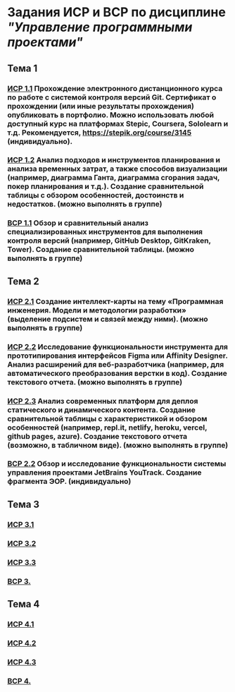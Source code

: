 # __Задания ИСР и ВСР по дисциплине *"Управление программными проектами"*__

## Тема 1

### [ИСР 1.1](https://github.com/Igor-voy/IVT-all-sem/blob/main/3%20%D0%BA%D1%83%D1%80%D1%81/%D0%A3%D0%9F%D0%9F/%D0%A2%D0%B5%D0%BC%D0%B0%201/%D0%98%D0%A1%D0%A0_1.1_%D0%92%D0%BE%D0%B9%D1%82%D0%B5%D0%BD%D0%BA%D0%BE.jpg) Прохождение электронного дистанционного курса по работе с системой контроля версий Git. Сертификат о прохождении (или иные результаты прохождения) опубликовать в портфолио. Можно использовать любой доступный курс на платформах Stepic, Coursera, Sololearn и т.д. Рекомендуется, https://stepik.org/course/3145 (индивидуально).

### [ИСР 1.2](https://github.com/Igor-voy/IVT-all-sem/blob/main/3%20%D0%BA%D1%83%D1%80%D1%81/%D0%A3%D0%9F%D0%9F/%D0%A2%D0%B5%D0%BC%D0%B0%201/%D0%98%D0%A1%D0%A0_1.2_%D0%92%D0%BE%D0%B9%D1%82%D0%B5%D0%BD%D0%BA%D0%BE.pdf) Анализ подходов и инструментов планирования и анализа временных затрат, а также способов визуализации (например, диаграмма Ганта, диаграмма сгорания задач, покер планирования и т.д.). Создание сравнительной таблицы с обзором особенностей, достоинств и недостатков. (можно выполнять в группе)

### [ВСР 1.1](https://github.com/Igor-voy/IVT-all-sem/blob/main/3%20%D0%BA%D1%83%D1%80%D1%81/%D0%A3%D0%9F%D0%9F/%D0%A2%D0%B5%D0%BC%D0%B0%201/%D0%92%D0%A1%D0%A0_1.1_%D0%92%D0%BE%D0%B9%D1%82%D0%B5%D0%BD%D0%BA%D0%BE.pdf) Обзор и сравнительный анализ специализированных инструментов для выполнения контроля версий (например, GitHub Desktop, GitKraken, Tower). Создание сравнительной таблицы. (можно выполнять в группе)

## Тема 2

### [ИСР 2.1](https://github.com/Igor-voy/IVT-all-sem/blob/main/3%20%D0%BA%D1%83%D1%80%D1%81/%D0%A3%D0%9F%D0%9F/%D0%A2%D0%B5%D0%BC%D0%B0%202/%D0%98%D0%A1%D0%A0_2.1_%D0%92%D0%BE%D0%B9%D1%82%D0%B5%D0%BD%D0%BA%D0%BE.pdf) Создание интеллект-карты на тему «Программная инженерия. Модели и методологии разработки» (выделение подсистем и связей между ними). (можно выполнять в группе)

### [ИСР 2.2](https://github.com/Igor-voy/IVT-all-sem/blob/main/3%20%D0%BA%D1%83%D1%80%D1%81/%D0%A3%D0%9F%D0%9F/%D0%A2%D0%B5%D0%BC%D0%B0%202/%D0%98%D0%A1%D0%A0_2.2_%D0%92%D0%BE%D0%B9%D1%82%D0%B5%D0%BD%D0%BA%D0%BE.pdf) Исследование функциональности инструмента для прототипирования интерфейсов Figma или Affinity Designer. Анализ расширений для веб-разработчика (например, для автоматического преобразования верстки в код). Создание текстового отчета. (можно выполнять в группе)

### [ИСР 2.3](https://github.com/Igor-voy/IVT-all-sem/blob/main/3%20%D0%BA%D1%83%D1%80%D1%81/%D0%A3%D0%9F%D0%9F/%D0%A2%D0%B5%D0%BC%D0%B0%202/%D0%98%D0%A1%D0%A0_2.3_%D0%92%D0%BE%D0%B9%D1%82%D0%B5%D0%BD%D0%BA%D0%BE.pdf) Анализ современных платформ для деплоя статического и динамического контента. Создание сравнительной таблицы с характеристикой и обзором особенностей (например, repl.it, netlify, heroku, vercel, github pages, azure). Создание текстового отчета (возможно, в табличном виде). (можно выполнять в группе)

### [ВСР 2.2](https://github.com/Igor-voy/IVT-all-sem/blob/main/3%20%D0%BA%D1%83%D1%80%D1%81/%D0%A3%D0%9F%D0%9F/%D0%A2%D0%B5%D0%BC%D0%B0%202/%D0%92%D0%A1%D0%A0_2.2_%D0%92%D0%BE%D0%B9%D1%82%D0%B5%D0%BD%D0%BA%D0%BE.pdf) Обзор и исследование функциональности системы управления проектами JetBrains YouTrack. Создание фрагмента ЭОР. (индивидуально)

## Тема 3

### [ИСР 3.1]() 

### [ИСР 3.2]() 

### [ИСР 3.3]() 

### [ВСР 3.]() 

## Тема 4

### [ИСР 4.1]() 

### [ИСР 4.2]() 

### [ИСР 4.3]() 

### [ВСР 4.]() 



